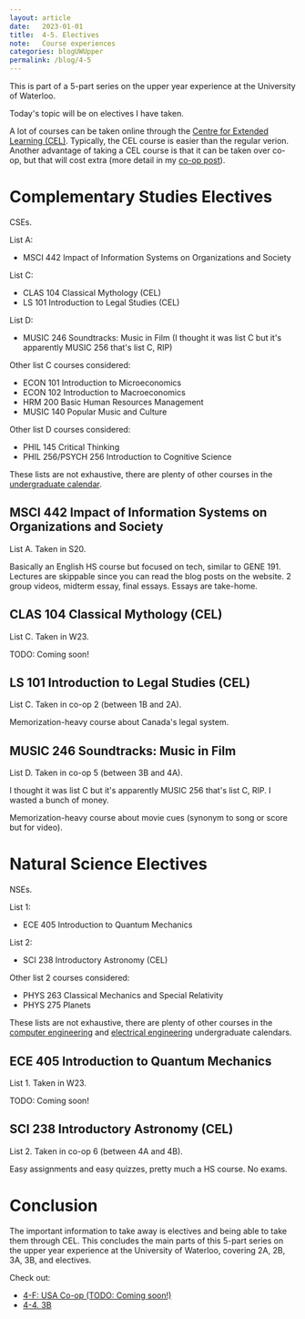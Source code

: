 ```yaml
---
layout: article
date:   2023-01-01
title:  4-5. Electives
note:   Course experiences
categories: blogUWUpper
permalink: /blog/4-5
---
```

This is part of a 5-part series on the upper year experience at the University of Waterloo.

Today's topic will be on electives I have taken.

A lot of courses can be taken online through the [Centre for Extended Learning (CEL)](https://uwaterloo.ca/extended-learning/learn-online). Typically, the CEL course is easier than the regular verion. Another advantage of taking a CEL course is that it can be taken over co-op, but that will cost extra (more detail in my [co-op post](/blog/3-3)).

# Complementary Studies Electives

CSEs.

List A:

* MSCI 442 Impact of Information Systems on Organizations and Society

List C:

* CLAS 104 Classical Mythology (CEL)
* LS 101 Introduction to Legal Studies (CEL)

List D:

* MUSIC 246 Soundtracks: Music in Film (I thought it was list C but it's apparently MUSIC 256 that's list C, RIP)

Other list C courses considered:

* ECON 101 Introduction to Microeconomics
* ECON 102 Introduction to Macroeconomics
* HRM 200 Basic Human Resources Management
* MUSIC 140 Popular Music and Culture

Other list D courses considered:

* PHIL 145 Critical Thinking
* PHIL 256/PSYCH 256 Introduction to Cognitive Science

These lists are not exhaustive, there are plenty of other courses in the [undergraduate calendar](https://ugradcalendar.uwaterloo.ca/page/ENG-BASc-and-BSE-Complementary-Studies-Engineering).

## MSCI 442 Impact of Information Systems on Organizations and Society

List A. Taken in S20.

Basically an English HS course but focused on tech, similar to GENE 191. Lectures are skippable since you can read the blog posts on the website. 2 group videos, midterm essay, final essays. Essays are take-home.

## CLAS 104 Classical Mythology (CEL)

List C. Taken in W23.

TODO: Coming soon!

## LS 101 Introduction to Legal Studies (CEL)

List C. Taken in co-op 2 (between 1B and 2A).

Memorization-heavy course about Canada's legal system.

## MUSIC 246 Soundtracks: Music in Film

List D. Taken in co-op 5 (between 3B and 4A).

I thought it was list C but it's apparently MUSIC 256 that's list C, RIP. I wasted a bunch of money.

Memorization-heavy course about movie cues (synonym to song or score but for video).

# Natural Science Electives

NSEs.

List 1:

* ECE 405 Introduction to Quantum Mechanics

List 2:

* SCI 238 Introductory Astronomy (CEL)

Other list 2 courses considered:

* PHYS 263 Classical Mechanics and Special Relativity
* PHYS 275 Planets

These lists are not exhaustive, there are plenty of other courses in the [computer engineering](https://ugradcalendar.uwaterloo.ca/page/ENG-Computer-Engineering) and [electrical engineering](https://ugradcalendar.uwaterloo.ca/page/ENG-Electrical-Engineering) undergraduate calendars.

## ECE 405 Introduction to Quantum Mechanics

List 1. Taken in W23.

TODO: Coming soon!

## SCI 238 Introductory Astronomy (CEL)

List 2. Taken in co-op 6 (between 4A and 4B).

Easy assignments and easy quizzes, pretty much a HS course. No exams.

# Conclusion

The important information to take away is electives and being able to take them through CEL. This concludes the main parts of this 5-part series on the upper year experience at the University of Waterloo, covering 2A, 2B, 3A, 3B, and electives.

Check out:

* [4-F: USA Co-op (TODO: Coming soon!)](/blog)
* [4-4. 3B](/blog/4-4)

